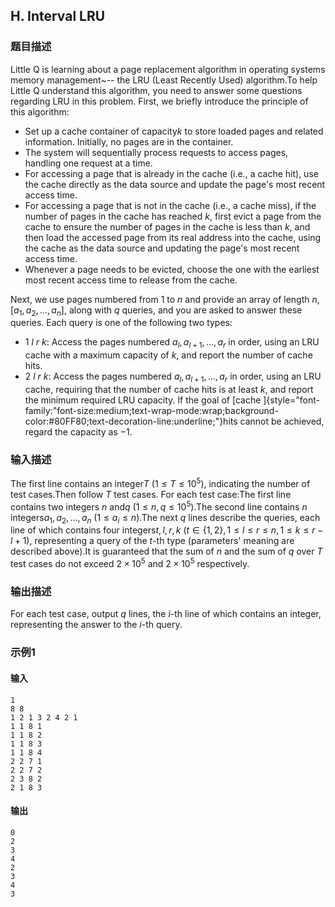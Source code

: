 ## H. Interval LRU

### 题目描述

Little Q is learning about a page replacement algorithm in operating
systems memory management\~\-- the LRU (Least Recently Used) algorithm.To help Little Q understand this algorithm, you need to answer some
questions regarding LRU in this problem. First, we briefly introduce the
principle of this algorithm:
- Set up a cache container of capacity$k$     to store loaded pages and related information. Initially, no pages
    are in the container.
- The system will sequentially process requests to access pages,
    handling one request at a time.
- For accessing a page that is already in the cache (i.e., a cache
    hit), use the cache directly as the data source and update the
    page\'s most recent access time.
- For accessing a page that is not in the cache (i.e., a cache miss),
    if the number of pages in the cache has reached $k$, first evict a page from the cache to
    ensure the number of pages in the cache is less than $k$, and then load the accessed page from
    its real address into the cache, using the cache as the data source
    and updating the page\'s most recent access time.
- Whenever a page needs to be evicted, choose the one with the
    earliest most recent access time to release from the cache.

Next, we use pages numbered from $1$ to $n$ and provide an array of length $n$, $[a_1, a_2, \ldots, a_n]$, along with $q$ queries, and you are asked to answer
these queries. Each query is one of the following two types:
- $1\ l\ r\ k$: Access the pages numbered $a_l, a_{l + 1}, \ldots, a_r$ in order,
    using an LRU cache with a maximum capacity of $k$, and report the number of cache hits.
- $2\ l\ r\ k$: Access the pages numbered $a_l, a_{l + 1}, \ldots, a_r$ in order,
    using an LRU cache, requiring that the number of cache hits is at
    least $k$, and report the minimum
    required LRU capacity. If the goal of
    [cache ]{style="font-family:\"font-size:medium;text-wrap-mode:wrap;background-color:#80FF80;text-decoration-line:underline;"}hits
    cannot be achieved, regard the capacity as $-1$.

### 输入描述

The first line contains an integer$T$ ($1 \leq T \leq 10^5$), indicating the number
of test cases.Then follow $T$ test cases. For each test
case:The first line contains two integers $n$ and$q$ ($1 \leq n, q \leq 10^5$).The second line contains $n$ integers$a_1, a_2, \ldots, a_n$ ($1 \leq a_i \leq n$).The next $q$ lines describe the queries, each
line of which contains four integers$t, l, r, k$ ($t \in \{1, 2\}, 1 \leq l \leq r \leq n, 1 \leq k \leq r - l + 1$),
representing a query of the $t$-th type
(parameters\' meaning are described above).It is guaranteed that the sum of $n$ and the
sum of $q$ over $T$ test cases do not exceed $2 \times 10^5$ and $2 \times 10^5$ respectively.

### 输出描述

For each test case, output $q$ lines, the $i$-th line of which contains an integer,
representing the answer to the $i$-th query.

### 示例1

#### 输入

```plain
1
8 8
1 2 1 3 2 4 2 1
1 1 8 1
1 1 8 2
1 1 8 3
1 1 8 4
2 2 7 1
2 2 7 2
2 3 8 2
2 1 8 3
```

#### 输出

```plain
0
2
3
4
2
3
4
3
```

